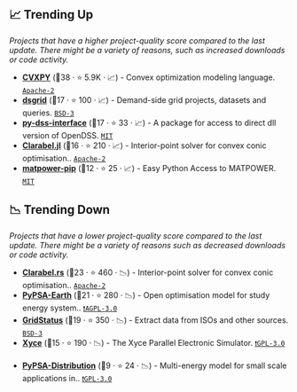 ## 📈 Trending Up

_Projects that have a higher project-quality score compared to the last update. There might be a variety of reasons, such as increased downloads or code activity._

- <b><a href="https://github.com/cvxpy/cvxpy">CVXPY</a></b> (🥇38 ·  ⭐ 5.9K · 📈) - Convex optimization modeling language. <code><a href="http://bit.ly/3nYMfla">Apache-2</a></code> <code><img src="https://github.com/ps-wiki/best-of-ps/blob/main/config/icons/github.ico" style="display:inline;" width="13" height="13"></code> <code><img src="https://github.com/ps-wiki/best-of-ps/blob/main/config/icons/pypi2.ico" style="display:inline;" width="13" height="13"></code> <code><img src="https://github.com/ps-wiki/best-of-ps/blob/main/config/icons/anaconda.ico" style="display:inline;" width="13" height="13"></code> <code><img src="https://github.com/ps-wiki/best-of-ps/blob/main/config/icons/python.ico" style="display:inline;" width="13" height="13"></code> <code><img src="https://github.com/ps-wiki/best-of-ps/blob/main/config/icons/university.ico" style="display:inline;" width="13" height="13"></code>
- <b><a href="https://github.com/dsgrid/dsgrid">dsgrid</a></b> (🥇17 ·  ⭐ 100 · 📈) - Demand-side grid projects, datasets and queries. <code><a href="http://bit.ly/3aKzpTv">BSD-3</a></code> <code><img src="https://github.com/ps-wiki/best-of-ps/blob/main/config/icons/github.ico" style="display:inline;" width="13" height="13"></code> <code><img src="https://github.com/ps-wiki/best-of-ps/blob/main/config/icons/python.ico" style="display:inline;" width="13" height="13"></code> <code><img src="https://github.com/ps-wiki/best-of-ps/blob/main/config/icons/pypi2.ico" style="display:inline;" width="13" height="13"></code> <code><img src="https://github.com/ps-wiki/best-of-ps/blob/main/config/icons/lab.ico" style="display:inline;" width="13" height="13"></code>
- <b><a href="https://github.com/PauloRadatz/py_dss_interface">py-dss-interface</a></b> (🥇17 ·  ⭐ 33 · 📈) - A package for access to direct dll version of OpenDSS. <code><a href="http://bit.ly/34MBwT8">MIT</a></code> <code><img src="https://github.com/ps-wiki/best-of-ps/blob/main/config/icons/github.ico" style="display:inline;" width="13" height="13"></code> <code><img src="https://github.com/ps-wiki/best-of-ps/blob/main/config/icons/pypi2.ico" style="display:inline;" width="13" height="13"></code> <code><img src="https://github.com/ps-wiki/best-of-ps/blob/main/config/icons/python.ico" style="display:inline;" width="13" height="13"></code> <code><img src="https://github.com/ps-wiki/best-of-ps/blob/main/config/icons/jupyter.ico" style="display:inline;" width="13" height="13"></code> <code><img src="https://github.com/ps-wiki/best-of-ps/blob/main/config/icons/non-profit2.ico" style="display:inline;" width="13" height="13"></code>
- <b><a href="https://github.com/oxfordcontrol/Clarabel.jl">Clarabel.jl</a></b> (🥉16 ·  ⭐ 210 · 📈) - Interior-point solver for convex conic optimisation.. <code><a href="http://bit.ly/3nYMfla">Apache-2</a></code> <code><img src="https://github.com/ps-wiki/best-of-ps/blob/main/config/icons/github.ico" style="display:inline;" width="13" height="13"></code> <code><img src="https://github.com/ps-wiki/best-of-ps/blob/main/config/icons/julia.ico" style="display:inline;" width="13" height="13"></code> <code><img src="https://github.com/ps-wiki/best-of-ps/blob/main/config/icons/university.ico" style="display:inline;" width="13" height="13"></code>
- <b><a href="https://github.com/yasirroni/matpower-pip">matpower-pip</a></b> (🥈12 ·  ⭐ 25 · 📈) - Easy Python Access to MATPOWER. <code><a href="http://bit.ly/34MBwT8">MIT</a></code> <code><img src="https://github.com/ps-wiki/best-of-ps/blob/main/config/icons/github.ico" style="display:inline;" width="13" height="13"></code> <code><img src="https://github.com/ps-wiki/best-of-ps/blob/main/config/icons/pypi2.ico" style="display:inline;" width="13" height="13"></code> <code><img src="https://github.com/ps-wiki/best-of-ps/blob/main/config/icons/python.ico" style="display:inline;" width="13" height="13"></code> <code><img src="https://github.com/ps-wiki/best-of-ps/blob/main/config/icons/university.ico" style="display:inline;" width="13" height="13"></code>

## 📉 Trending Down

_Projects that have a lower project-quality score compared to the last update. There might be a variety of reasons such as decreased downloads or code activity._

- <b><a href="https://github.com/oxfordcontrol/Clarabel.rs">Clarabel.rs</a></b> (🥉23 ·  ⭐ 460 · 📉) - Interior-point solver for convex conic optimisation.. <code><a href="http://bit.ly/3nYMfla">Apache-2</a></code> <code><img src="https://github.com/ps-wiki/best-of-ps/blob/main/config/icons/github.ico" style="display:inline;" width="13" height="13"></code> <code><img src="https://github.com/ps-wiki/best-of-ps/blob/main/config/icons/pypi2.ico" style="display:inline;" width="13" height="13"></code> <code><img src="https://github.com/ps-wiki/best-of-ps/blob/main/config/icons/anaconda.ico" style="display:inline;" width="13" height="13"></code> <code><img src="https://github.com/ps-wiki/best-of-ps/blob/main/config/icons/python.ico" style="display:inline;" width="13" height="13"></code> <code><img src="https://github.com/ps-wiki/best-of-ps/blob/main/config/icons/rust.ico" style="display:inline;" width="13" height="13"></code> <code><img src="https://github.com/ps-wiki/best-of-ps/blob/main/config/icons/university.ico" style="display:inline;" width="13" height="13"></code>
- <b><a href="https://pypsa-meets-earth.github.io/">PyPSA-Earth</a></b> (🥈21 ·  ⭐ 280 · 📉) - Open optimisation model for study energy system.. <code><a href="http://bit.ly/3pwmjO5">❗️AGPL-3.0</a></code> <code><img src="https://github.com/ps-wiki/best-of-ps/blob/main/config/icons/github.ico" style="display:inline;" width="13" height="13"></code> <code><img src="https://github.com/ps-wiki/best-of-ps/blob/main/config/icons/python.ico" style="display:inline;" width="13" height="13"></code> <code><img src="https://github.com/ps-wiki/best-of-ps/blob/main/config/icons/volunteer.ico" style="display:inline;" width="13" height="13"></code>
- <b><a href="https://www.gridstatus.io">GridStatus</a></b> (🥈19 ·  ⭐ 350 · 📉) - Extract data from ISOs and other sources. <code><a href="http://bit.ly/3aKzpTv">BSD-3</a></code> <code><img src="https://github.com/ps-wiki/best-of-ps/blob/main/config/icons/github.ico" style="display:inline;" width="13" height="13"></code> <code><img src="https://github.com/ps-wiki/best-of-ps/blob/main/config/icons/pypi2.ico" style="display:inline;" width="13" height="13"></code> <code><img src="https://github.com/ps-wiki/best-of-ps/blob/main/config/icons/python.ico" style="display:inline;" width="13" height="13"></code> <code><img src="https://github.com/ps-wiki/best-of-ps/blob/main/config/icons/for-profit.ico" style="display:inline;" width="13" height="13"></code>
- <b><a href="https://xyce.sandia.gov/">Xyce</a></b> (🥈15 ·  ⭐ 190 · 📉) - The Xyce Parallel Electronic Simulator. <code><a href="http://bit.ly/2M0xdwT">❗️GPL-3.0</a></code> <code><img src="https://github.com/ps-wiki/best-of-ps/blob/main/config/icons/pypi2.ico" style="display:inline;" width="13" height="13"></code> <code><img src="https://github.com/ps-wiki/best-of-ps/blob/main/config/icons/anaconda.ico" style="display:inline;" width="13" height="13"></code> <code><img src="https://github.com/ps-wiki/best-of-ps/blob/main/config/icons/jupyter.ico" style="display:inline;" width="13" height="13"></code> <code><img src="https://github.com/ps-wiki/best-of-ps/blob/main/config/icons/python.ico" style="display:inline;" width="13" height="13"></code> <code><img src="https://github.com/ps-wiki/best-of-ps/blob/main/config/icons/lab.ico" style="display:inline;" width="13" height="13"></code>
- <b><a href="https://pypsa-meets-earth.github.io/">PyPSA-Distribution</a></b> (🥉9 ·  ⭐ 24 · 📉) - Multi-energy model for small scale applications in.. <code><a href="http://bit.ly/2M0xdwT">❗️GPL-3.0</a></code> <code><img src="https://github.com/ps-wiki/best-of-ps/blob/main/config/icons/github.ico" style="display:inline;" width="13" height="13"></code> <code><img src="https://github.com/ps-wiki/best-of-ps/blob/main/config/icons/python.ico" style="display:inline;" width="13" height="13"></code> <code><img src="https://github.com/ps-wiki/best-of-ps/blob/main/config/icons/volunteer.ico" style="display:inline;" width="13" height="13"></code>

